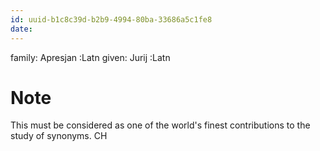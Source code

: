 ```yaml
---
id: uuid-b1c8c39d-b2b9-4994-80ba-33686a5c1fe8
date: 
---
```


family: Apresjan :Latn
given: Jurij :Latn
# Note
This must be considered as one of the world's finest contributions to the study of synonyms. CH